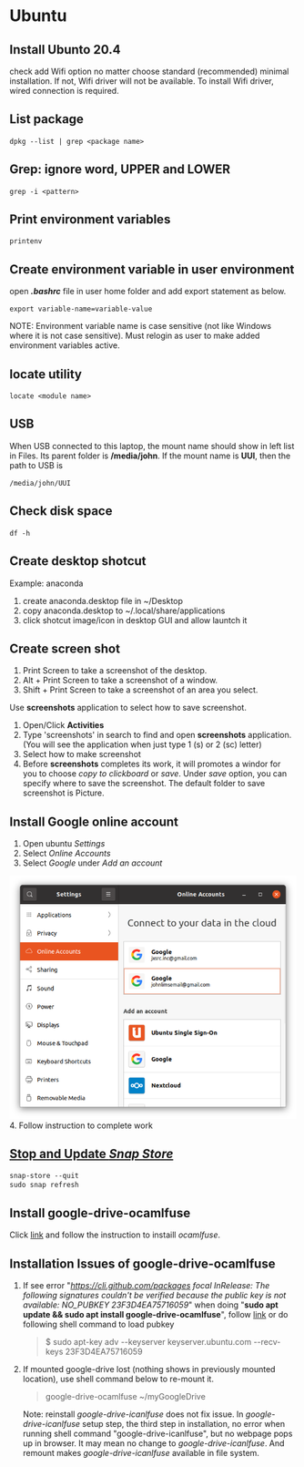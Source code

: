 
# Ubuntu

## Install Ubunto 20.4

check add Wifi option no matter choose standard (recommended) minimal installation. If not, Wifi driver will not be available. To install Wifi driver, wired connection is required.

## List package
```
dpkg --list | grep <package name>
```

## Grep: ignore word, UPPER and LOWER
```
grep -i <pattern>
```

## Print environment variables
```
printenv
```

## Create environment variable in user environment
open *__.bashrc__* file in user home folder and add export statement as below.
```
export variable-name=variable-value
```
NOTE: Environment variable name is case sensitive (not like Windows where it is not case sensitive). Must relogin as user to make added environment variables active.

## locate utility
```
locate <module name>
```

## USB 
When USB connected to this laptop, the mount name should show in left list in Files. Its parent folder is __/media/john__. If the mount name is __UUI__, then the path to USB is
```
/media/john/UUI
```

## Check disk space
```
df -h
```

## Create desktop shotcut

Example: anaconda

1. create anaconda.desktop file in ~/Desktop
2. copy anaconda.desktop to ~/.local/share/applications
3. click shotcut image/icon in desktop GUI and allow launtch it 

## Create screen shot
1. Print Screen to take a screenshot of the desktop.
2. Alt + Print Screen to take a screenshot of a window.
3. Shift + Print Screen to take a screenshot of an area you select.

Use __screenshots__ application to select how to save screenshot.

1. Open/Click __Activities__
2. Type 'screenshots' in search to find and open __screenshots__ application. (You will see the application when just type 1 (s) or 2 (sc) letter)
3. Select how to make screenshot
4. Before __screenshots__ completes its work, it will promotes a windor for you to choose _copy to clickboard_ or _save_. Under _save_ option, you can specify where to save the screenshot. The default folder to save screenshot is Picture.


## Install Google online account
1. Open ubuntu _Settings_
2. Select _Online Accounts_ 
3. Select _Google_ under _Add an account_
<img src='GNOME.png'>
4. Follow instruction to complete work

## [Stop and Update _Snap Store_](https://askubuntu.com/questions/1430194/how-to-stop-snap-store-for-update)
```
snap-store --quit
sudo snap refresh
```
## Install google-drive-ocamlfuse
Click [link](https://linuxhint.com/google_drive_installation_ubuntu/#:~:text=To%20add%20your%20Google%20Drive,in%20to%20your%20Google%20account.) and follow the instruction to instaill _ocamlfuse_. 

## Installation Issues of google-drive-ocamlfuse

1. If see error "_https://cli.github.com/packages focal InRelease: The following signatures couldn't be verified because the public key is not available: NO_PUBKEY 23F3D4EA75716059_" when doing "__sudo apt update && sudo apt install google-drive-ocamlfuse__", follow [link](https://chrisjean.com/fix-apt-get-update-the-following-signatures-couldnt-be-verified-because-the-public-key-is-not-available/) or do following shell command to load pubkey
    >$ sudo apt-key adv --keyserver keyserver.ubuntu.com --recv-keys 23F3D4EA75716059

2. If mounted google-drive lost (nothing shows in previously mounted location), use shell command below to re-mount it. 
    >google-drive-ocamlfuse ~/myGoogleDrive

    Note: reinstall _google-drive-icanlfuse_ does not fix issue. In _google-drive-icanlfuse_ setup step, the third step in installation, no error when running shell command "google-drive-icanlfuse", but no webpage pops up in browser. It may mean no change to _google-drive-icanlfuse_. And remount makes _google-drive-icanlfuse_ available in file system.
